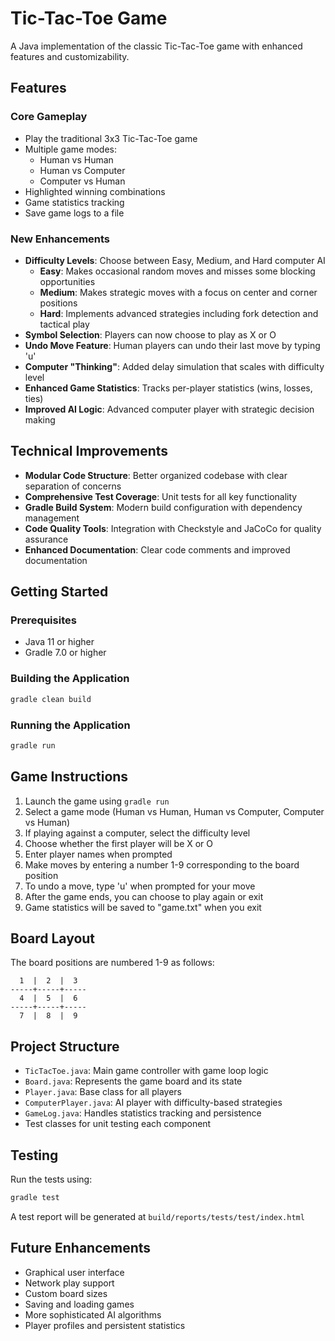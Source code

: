 # Tic-Tac-Toe Game

A Java implementation of the classic Tic-Tac-Toe game with enhanced features and customizability.

## Features

### Core Gameplay
- Play the traditional 3x3 Tic-Tac-Toe game
- Multiple game modes:
  - Human vs Human
  - Human vs Computer
  - Computer vs Human
- Highlighted winning combinations
- Game statistics tracking
- Save game logs to a file

### New Enhancements
- **Difficulty Levels**: Choose between Easy, Medium, and Hard computer AI
  - **Easy**: Makes occasional random moves and misses some blocking opportunities
  - **Medium**: Makes strategic moves with a focus on center and corner positions
  - **Hard**: Implements advanced strategies including fork detection and tactical play
- **Symbol Selection**: Players can now choose to play as X or O
- **Undo Move Feature**: Human players can undo their last move by typing 'u'
- **Computer "Thinking"**: Added delay simulation that scales with difficulty level
- **Enhanced Game Statistics**: Tracks per-player statistics (wins, losses, ties)
- **Improved AI Logic**: Advanced computer player with strategic decision making

## Technical Improvements
- **Modular Code Structure**: Better organized codebase with clear separation of concerns
- **Comprehensive Test Coverage**: Unit tests for all key functionality
- **Gradle Build System**: Modern build configuration with dependency management
- **Code Quality Tools**: Integration with Checkstyle and JaCoCo for quality assurance
- **Enhanced Documentation**: Clear code comments and improved documentation

## Getting Started

### Prerequisites
- Java 11 or higher
- Gradle 7.0 or higher

### Building the Application
```bash
gradle clean build
```

### Running the Application
```bash
gradle run
```

## Game Instructions

1. Launch the game using `gradle run`
2. Select a game mode (Human vs Human, Human vs Computer, Computer vs Human)
3. If playing against a computer, select the difficulty level
4. Choose whether the first player will be X or O
5. Enter player names when prompted
6. Make moves by entering a number 1-9 corresponding to the board position
7. To undo a move, type 'u' when prompted for your move
8. After the game ends, you can choose to play again or exit
9. Game statistics will be saved to "game.txt" when you exit

## Board Layout
The board positions are numbered 1-9 as follows:
```
  1  |  2  |  3
-----+-----+-----
  4  |  5  |  6
-----+-----+-----
  7  |  8  |  9
```

## Project Structure
- `TicTacToe.java`: Main game controller with game loop logic
- `Board.java`: Represents the game board and its state
- `Player.java`: Base class for all players
- `ComputerPlayer.java`: AI player with difficulty-based strategies
- `GameLog.java`: Handles statistics tracking and persistence
- Test classes for unit testing each component

## Testing
Run the tests using:
```bash
gradle test
```

A test report will be generated at `build/reports/tests/test/index.html`

## Future Enhancements
- Graphical user interface
- Network play support
- Custom board sizes
- Saving and loading games
- More sophisticated AI algorithms
- Player profiles and persistent statistics

